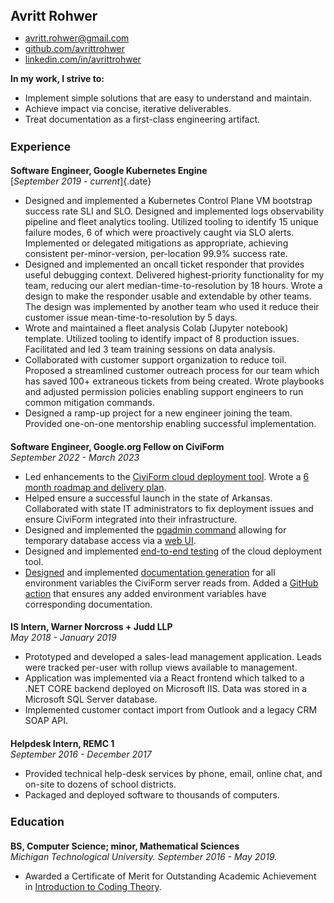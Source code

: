 <style>
/* weasyprint page options */
@page {
  size: 8.4in 12in;
  margin: 0.25in;
}

h1 {
    font-size: 1.5em;
}

h2 {
    font-size: 1.25em;
}

h3, h4 {
    font-size: 1em;
}

h2, h3 {
    margin-bottom: 0;
}

h1, p {
    margin-top: 0;
    margin-bottom: 0;
}
</style>

# Avritt Rohwer

- avritt.rohwer@gmail.com
- [github.com/avrittrohwer](https://github.com/avrittrohwer)
- [linkedin.com/in/avrittrohwer](https://www.linkedin.com/in/avrittrohwer)

**In my work, I strive to:**

- Implement simple solutions that are easy to understand and maintain.
- Achieve impact via concise, iterative deliverables.
- Treat documentation as a first-class engineering artifact.

## Experience

### Software Engineer, Google Kubernetes Engine

[*September 2019 - current*]{.date}

- Designed and implemented a Kubernetes Control Plane VM bootstrap success rate
  SLI and SLO. Designed and implemented logs observability pipeline and fleet
  analytics tooling. Utilized tooling to identify 15 unique failure modes, 6 of
  which were proactively caught via SLO alerts. Implemented or delegated
  mitigations as appropriate, achieving consistent per-minor-version,
  per-location 99.9% success rate.
- Designed and implemented an oncall ticket responder that provides useful
  debugging context. Delivered highest-priority functionality for my team,
  reducing our alert median-time-to-resolution by 18 hours. Wrote a design to
  make the responder usable and extendable by other teams. The design was
  implemented by another team who used it reduce their customer issue
  mean-time-to-resolution by 5 days.
- Wrote and maintained a fleet analysis Colab (Jupyter notebook) template.
  Utilized tooling to identify impact of 8 production issues. Facilitated and
  led 3 team training sessions on data analysis.
- Collaborated with customer support organization to reduce toil. Proposed
  a streamlined customer outreach process for our team which has saved 100+
  extraneous tickets from being created. Wrote playbooks and adjusted
  permission policies enabling support engineers to run common mitigation commands.
- Designed a ramp-up project for a new engineer joining the team. Provided
  one-on-one mentorship enabling successful implementation.

### Software Engineer, Google.org Fellow on CiviForm

*September 2022 - March 2023*

- Led enhancements to the [CiviForm cloud deployment
  tool](https://docs.civiform.us/it-manual/sre-playbook/terraform-deploy-system).
  Wrote a [6 month roadmap and delivery
  plan](https://docs.google.com/document/d/1DgKX1uSFHOJooSsBRoefc1VhNIKCBwKHg6ZrGys84cM/edit?usp=sharing).
- Helped ensure a successful launch in the state of Arkansas. Collaborated with
  state IT administrators to fix deployment issues and ensure CiviForm
  integrated into their infrastructure.
- Designed and implemented the [pgadmin
  command](https://docs.civiform.us/it-manual/sre-playbook/terraform-deploy-system#aws)
  allowing for temporary database access via a [web
  UI](https://www.pgadmin.org/).
- Designed and implemented [end-to-end
  testing](https://docs.google.com/document/d/1y1IFnuorFIsGJggMwJdLgAHtGMGPr9XDd8AdXH5VAlw/edit?usp=sharing)
  of the cloud deployment tool.
- [Designed](https://docs.google.com/document/d/1jYNeMqa9qK40JhPrtvNehzl-ooBeqQlnbZif2HvhuKw/edit#heading=h.bknox3ib8wpb)
  and implemented [documentation
  generation](https://docs.civiform.us/it-manual/sre-playbook/server-environment-variables)
  for all environment variables the CiviForm server reads from. Added a [GitHub
  action](https://github.com/civiform/civiform/blob/main/.github/workflows/pr_env_var_docs.yaml)
  that ensures any added environment variables have corresponding
  documentation.

### IS Intern, Warner Norcross + Judd LLP

*May 2018 - January 2019*

- Prototyped and developed a sales-lead management application. Leads were
  tracked per-user with rollup views available to management.
- Application was implemented via a React frontend which talked to a .NET CORE
  backend deployed on Microsoft IIS. Data was stored in a Microsoft SQL Server
  database.
- Implemented customer contact import from Outlook and a legacy CRM SOAP API.

### Helpdesk Intern, REMC 1

*September 2016 - December 2017*

- Provided technical help-desk services by phone, email, online chat, and
  on-site to dozens of school districts.
- Packaged and deployed software to thousands of computers.

## Education

### BS, Computer Science; minor, Mathematical Sciences

*Michigan Technological University. September 2016 - May 2019.*

- Awarded a Certificate of Merit for Outstanding Academic Achievement in
  [Introduction to Coding Theory](https://pages.mtu.edu/~tonchev/3202f18.pdf).
